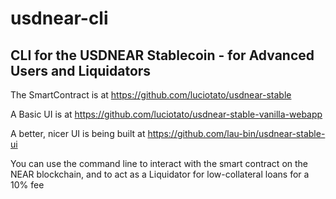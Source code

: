 # usdnear-cli
## CLI for the USDNEAR Stablecoin - for Advanced Users and Liquidators

The SmartContract is at https://github.com/luciotato/usdnear-stable

A Basic UI is at https://github.com/luciotato/usdnear-stable-vanilla-webapp

A better, nicer UI is being built at https://github.com/lau-bin/usdnear-stable-ui

You can use the command line to interact with the smart contract on the NEAR blockchain, and to act as a Liquidator for low-collateral loans for a 10% fee
